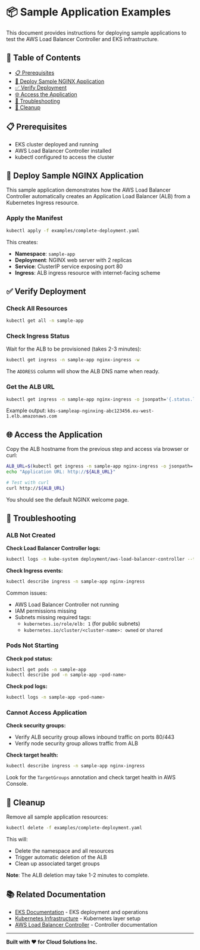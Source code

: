 # 📦 Sample Application Examples <!-- omit in toc -->

This document provides instructions for deploying sample applications to test the AWS Load Balancer Controller and EKS infrastructure.

## 📑 Table of Contents <!-- omit in toc -->

- [📋 Prerequisites](#-prerequisites)
- [🚀 Deploy Sample NGINX Application](#-deploy-sample-nginx-application)
- [✅ Verify Deployment](#-verify-deployment)
- [🌐 Access the Application](#-access-the-application)
- [🔧 Troubleshooting](#-troubleshooting)
- [🧹 Cleanup](#-cleanup)

## 📋 Prerequisites

- EKS cluster deployed and running
- AWS Load Balancer Controller installed
- kubectl configured to access the cluster

## 🚀 Deploy Sample NGINX Application

This sample application demonstrates how the AWS Load Balancer Controller automatically creates an Application Load Balancer (ALB) from a Kubernetes Ingress resource.

### Apply the Manifest

```bash
kubectl apply -f examples/complete-deployment.yaml
```

This creates:
- **Namespace**: `sample-app`
- **Deployment**: NGINX web server with 2 replicas
- **Service**: ClusterIP service exposing port 80
- **Ingress**: ALB ingress resource with internet-facing scheme

## ✅ Verify Deployment

### Check All Resources

```bash
kubectl get all -n sample-app
```

### Check Ingress Status

Wait for the ALB to be provisioned (takes 2-3 minutes):

```bash
kubectl get ingress -n sample-app nginx-ingress -w
```

The `ADDRESS` column will show the ALB DNS name when ready.

### Get the ALB URL

```bash
kubectl get ingress -n sample-app nginx-ingress -o jsonpath='{.status.loadBalancer.ingress[0].hostname}'
```

Example output: `k8s-sampleap-nginxing-abc123456.eu-west-1.elb.amazonaws.com`

## 🌐 Access the Application

Copy the ALB hostname from the previous step and access via browser or curl:

```bash
ALB_URL=$(kubectl get ingress -n sample-app nginx-ingress -o jsonpath='{.status.loadBalancer.ingress[0].hostname}')
echo "Application URL: http://${ALB_URL}"

# Test with curl
curl http://${ALB_URL}
```

You should see the default NGINX welcome page.

## 🔧 Troubleshooting

### ALB Not Created

**Check Load Balancer Controller logs:**

```bash
kubectl logs -n kube-system deployment/aws-load-balancer-controller --tail=50
```

**Check Ingress events:**

```bash
kubectl describe ingress -n sample-app nginx-ingress
```

Common issues:
- AWS Load Balancer Controller not running
- IAM permissions missing
- Subnets missing required tags:
  - `kubernetes.io/role/elb: 1` (for public subnets)
  - `kubernetes.io/cluster/<cluster-name>: owned` or `shared`

### Pods Not Starting

**Check pod status:**

```bash
kubectl get pods -n sample-app
kubectl describe pod -n sample-app <pod-name>
```

**Check pod logs:**

```bash
kubectl logs -n sample-app <pod-name>
```

### Cannot Access Application

**Check security groups:**
- Verify ALB security group allows inbound traffic on ports 80/443
- Verify node security group allows traffic from ALB

**Check target health:**
```bash
kubectl describe ingress -n sample-app nginx-ingress
```

Look for the `TargetGroups` annotation and check target health in AWS Console.

## 🧹 Cleanup

Remove all sample application resources:

```bash
kubectl delete -f examples/complete-deployment.yaml
```

This will:
- Delete the namespace and all resources
- Trigger automatic deletion of the ALB
- Clean up associated target groups

**Note**: The ALB deletion may take 1-2 minutes to complete.

## 📚 Related Documentation

- [EKS Documentation](EKS.md) - EKS deployment and operations
- [Kubernetes Infrastructure](KUBERNETES.md) - Kubernetes layer setup
- [AWS Load Balancer Controller](AWS_LOAD_BALANCER_CONTROLLER.md) - Controller documentation

---

**Built with ❤️ for Cloud Solutions Inc.**

